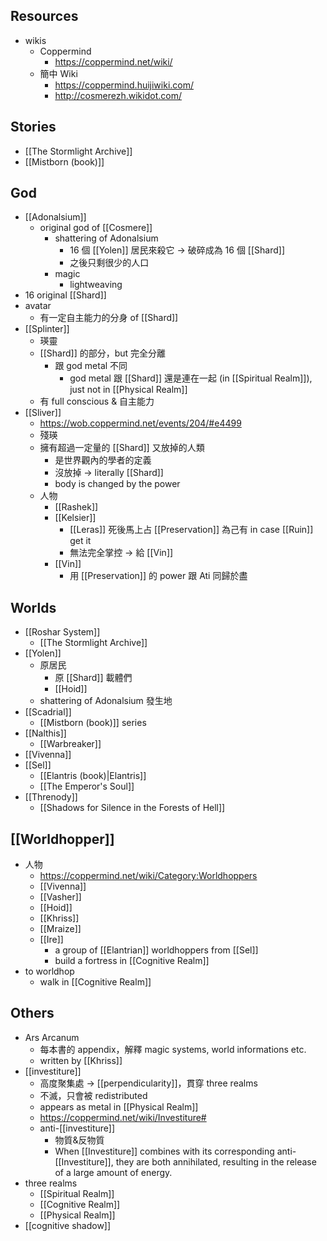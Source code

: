 ## Resources
- wikis
	- Coppermind
		- https://coppermind.net/wiki/
	- 簡中 Wiki
		- https://coppermind.huijiwiki.com/
		- http://cosmerezh.wikidot.com/

## Stories
- [[The Stormlight Archive]]
- [[Mistborn (book)]]

## God
- [[Adonalsium]]
	- original god of [[Cosmere]]
        - shattering of Adonalsium
            - 16 個 [[Yolen]] 居民來殺它 → 破碎成為 16 個 [[Shard]]
            - 之後只剩很少的人口
        - magic
            - lightweaving
- 16 original [[Shard]]
- avatar
	- 有一定自主能力的分身 of [[Shard]]
- [[Splinter]]
	- 瑛靈
	- [[Shard]] 的部分，but 完全分離
		- 跟 god metal 不同
			- god metal 跟 [[Shard]] 還是連在一起 (in [[Spiritual Realm]]), just not in [[Physical Realm]]
	- 有 full conscious & 自主能力
- [[Sliver]]
	- https://wob.coppermind.net/events/204/#e4499
	- 殘瑛
	- 擁有超過一定量的 [[Shard]] 又放掉的人類
		- 是世界觀內的學者的定義
		- 沒放掉 → literally [[Shard]]
		- body is changed by the power
	- 人物
		- [[Rashek]]
		- [[Kelsier]]
			- [[Leras]] 死後馬上占 [[Preservation]] 為己有 in case [[Ruin]] get it
			- 無法完全掌控 → 給 [[Vin]]
		- [[Vin]]
			- 用 [[Preservation]] 的 power 跟 Ati 同歸於盡

## Worlds
- [[Roshar System]]
	- [[The Stormlight Archive]]
- [[Yolen]]
	- 原居民
		- 原 [[Shard]] 載體們
		- [[Hoid]]
	- shattering of Adonalsium 發生地
- [[Scadrial]]
	- [[Mistborn (book)]] series
- [[Nalthis]]
	- [[Warbreaker]]
- [[Vivenna]]
- [[Sel]]
	- [[Elantris (book)|Elantris]]
	- [[The Emperor's Soul]]
- [[Threnody]]
	- [[Shadows for Silence in the Forests of Hell]]

## [[Worldhopper]]

- 人物
	- https://coppermind.net/wiki/Category:Worldhoppers
	- [[Vivenna]]
	- [[Vasher]]
	- [[Hoid]]
	- [[Khriss]]
	- [[Mraize]]
	- [[Ire]]
		- a group of [[Elantrian]] worldhoppers from [[Sel]]
		- build a fortress in [[Cognitive Realm]]
- to worldhop
	- walk in [[Cognitive Realm]]

## Others

- Ars Arcanum
    - 每本書的 appendix，解釋 magic systems, world informations etc.
    - written by [[Khriss]]
- [[investiture]]
    - 高度聚集處 → [[perpendicularity]]，貫穿 three realms
    - 不滅，只會被 redistributed
    - appears as metal in [[Physical Realm]]
    - https://coppermind.net/wiki/Investiture#
    - anti-[[investiture]]
        - 物質&反物質
        - When [[Investiture]] combines with its corresponding anti-[[Investiture]], they are both annihilated, resulting in the release of a large amount of energy.
- three realms
    - [[Spiritual Realm]]
    - [[Cognitive Realm]]
    - [[Physical Realm]]
- [[cognitive shadow]]